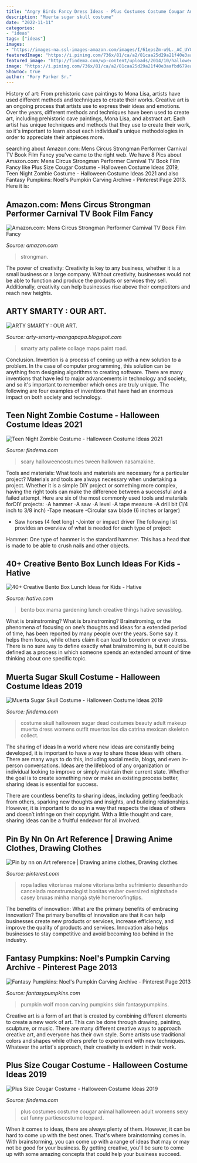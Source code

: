 ```yaml
---
title: "Angry Birds Fancy Dress Ideas - Plus Costumes Costume Cougar Animal Halloween Adult Womens Sexy Cat Funny Partiescostume Leopard"
description: "Muerta sugar skull costume"
date: "2022-11-11"
categories:
- "ideas"
tags: ["ideas"]
images:
- "https://images-na.ssl-images-amazon.com/images/I/61epsZm-u9L._AC_UY879_.jpg"
featuredImage: "https://i.pinimg.com/736x/81/ca/a2/81caa25d29a21f40e3aafbd679ea9add.jpg"
featured_image: "http://findema.com/wp-content/uploads/2014/10/halloween_20142185.jpg"
image: "https://i.pinimg.com/736x/81/ca/a2/81caa25d29a21f40e3aafbd679ea9add.jpg"
ShowToc: true
author: "Rory Parker Sr."
---
```



History of art: From prehistoric cave paintings to Mona Lisa, artists have used different methods and techniques to create their works.
Creative art is an ongoing process that artists use to express their ideas and emotions. Over the years, different methods and techniques have been used to create art, including prehistoric cave paintings, Mona Lisa, and abstract art. Each artist has unique techniques and methods that they use to create their work, so it's important to learn about each individual's unique methodologies in order to appreciate their artpieces more.

	

		
searching about Amazon.com: Mens Circus Strongman Performer Carnival TV Book Film Fancy you've came to the right web. We have 8 Pics about Amazon.com: Mens Circus Strongman Performer Carnival TV Book Film Fancy like Plus Size Cougar Costume - Halloween Costume Ideas 2019, Teen Night Zombie Costume - Halloween Costume Ideas 2021 and also Fantasy Pumpkins: Noel&#039;s Pumpkin Carving Archive - Pinterest Page 2013. Here it is:
		
    
## Amazon.com: Mens Circus Strongman Performer Carnival TV Book Film Fancy

<img loading=lazy src="https://images-na.ssl-images-amazon.com/images/I/61epsZm-u9L._AC_UY879_.jpg" onerror="this.onerror=null;this.src='https://tse4.mm.bing.net/th?id=OIP.HIlBHNMFwIzTjzMw3TYEqwHaL_&amp;pid=15.1';" alt="Amazon.com: Mens Circus Strongman Performer Carnival TV Book Film Fancy">

_Source: amazon.com_

>strongman. 

	

The power of creativity:
Creativity is key to any business, whether it is a small business or a large company. Without creativity, businesses would not be able to function and produce the products or services they sell. Additionally, creativity can help businesses rise above their competitors and reach new heights.

    
## ARTY SMARTY : OUR ART.

<img loading=lazy src="http://3.bp.blogspot.com/-bh7Nq8ouXC8/UaQm8V-8MLI/AAAAAAAAABE/WFZzBPsXndg/s1600/P1000021.JPG" onerror="this.onerror=null;this.src='https://tse3.mm.bing.net/th?id=OIP.UtNucgLI8koTp1FQOtrYtAHaFj&amp;pid=15.1';" alt="ARTY SMARTY : OUR ART.">

_Source: arty-smarty-mangapapa.blogspot.com_

>smarty arty pallete collage maps paint road. 

	

Conclusion.
Invention is a process of coming up with a new solution to a problem. In the case of computer programming, this solution can be anything from designing algorithms to creating software. There are many inventions that have led to major advancements in technology and society, and so it's important to remember which ones are truly unique. The following are four examples of inventions that have had an enormous impact on both society and technology.

    
## Teen Night Zombie Costume - Halloween Costume Ideas 2021

<img loading=lazy src="https://findema.com/wp-content/uploads/2014/10/halloween_20142399.jpg" onerror="this.onerror=null;this.src='https://tse1.mm.bing.net/th?id=OIP.aKaa5ASUyRcXOF_KHacE-QHaKl&amp;pid=15.1';" alt="Teen Night Zombie Costume - Halloween Costume Ideas 2021">

_Source: findema.com_

>scary halloweencostumes tween hallowen nasamakine. 

	

Tools and materials: What tools and materials are necessary for a particular project?
Materials and tools are always necessary when undertaking a project. Whether it is a simple DIY project or something more complex, having the right tools can make the difference between a successful and a failed attempt. Here are six of the most commonly used tools and materials forDIY projects:
-A hammer
-A saw
-A level
-A tape measure
-A drill bit (1/4 inch to 3/8 inch) 
-Tape measure 
-Circular saw blade (6 inches or larger) 
- Saw horses (4 feet long)  -Jointer or impact driver 
The following list provides an overview of what is needed for each type of project: 

Hammer: One type of hammer is the standard hammer. This has a head that is made to be able to crush nails and other objects.

    
## 40+ Creative Bento Box Lunch Ideas For Kids - Hative

<img loading=lazy src="https://hative.com/wp-content/uploads/2014/04/lunch-box-ideas/9-gardening-mama.jpg" onerror="this.onerror=null;this.src='https://tse2.mm.bing.net/th?id=OIP.nfmcBmBcX2G9rdwC1gCGLwHaKr&amp;pid=15.1';" alt="40+ Creative Bento Box Lunch Ideas for Kids - Hative">

_Source: hative.com_

>bento box mama gardening lunch creative things hative sevasblog. 

	

What is brainstroming?
What is brainstroming? Brainstroming, or the phenomena of focusing on one’s thoughts and ideas for a extended period of time, has been reported by many people over the years. Some say it helps them focus, while others claim it can lead to boredom or even stress. There is no sure way to define exactly what brainstroming is, but it could be defined as a process in which someone spends an extended amount of time thinking about one specific topic.

    
## Muerta Sugar Skull Costume - Halloween Costume Ideas 2019

<img loading=lazy src="http://findema.com/wp-content/uploads/2014/10/halloween_20142185.jpg" onerror="this.onerror=null;this.src='https://tse4.mm.bing.net/th?id=OIP.hVRrKNkGsxnyMeM1wZz0_gHaKl&amp;pid=15.1';" alt="Muerta Sugar Skull Costume - Halloween Costume Ideas 2019">

_Source: findema.com_

>costume skull halloween sugar dead costumes beauty adult makeup muerta dress womens outfit muertos los dia catrina mexican skeleton collect. 

	

The sharing of ideas
In a world where new ideas are constantly being developed, it is important to have a way to share those ideas with others. There are many ways to do this, including social media, blogs, and even in-person conversations.
Ideas are the lifeblood of any organization or individual looking to improve or simply maintain their current state. Whether the goal is to create something new or make an existing process better, sharing ideas is essential for success.

There are countless benefits to sharing ideas, including getting feedback from others, sparking new thoughts and insights, and building relationships. However, it is important to do so in a way that respects the ideas of others and doesn’t infringe on their copyright. With a little thought and care, sharing ideas can be a fruitful endeavor for all involved.

    
## Pin By Nn On Art Reference | Drawing Anime Clothes, Drawing Clothes

<img loading=lazy src="https://i.pinimg.com/736x/81/ca/a2/81caa25d29a21f40e3aafbd679ea9add.jpg" onerror="this.onerror=null;this.src='https://tse4.mm.bing.net/th?id=OIP.Z8R4K1Y9-7tIGVpSZf56EwHaNh&amp;pid=15.1';" alt="Pin by nn on Art reference | Drawing anime clothes, Drawing clothes">

_Source: pinterest.com_

>ropa ladies vitorianas malone vitoriana bnha sufrimiento desenhando cancelada monstrumologist bonitas vtuber oversized nightshade casey bruxas minha mangá stylé homeroofingtips. 

	

The benefits of innovation: What are the primary benefits of embracing innovation?
The primary benefits of innovation are that it can help businesses create new products or services, increase efficiency, and improve the quality of products and services. Innovation also helps businesses to stay competitive and avoid becoming too behind in the industry.

    
## Fantasy Pumpkins: Noel&#039;s Pumpkin Carving Archive - Pinterest Page 2013

<img loading=lazy src="http://www.fantasypumpkins.com/2013-pumpkins/wolf-moon.jpg" onerror="this.onerror=null;this.src='https://tse2.mm.bing.net/th?id=OIP.YCbKuhaTH-AHicmUCPlO5gHaHZ&amp;pid=15.1';" alt="Fantasy Pumpkins: Noel&#039;s Pumpkin Carving Archive - Pinterest Page 2013">

_Source: fantasypumpkins.com_

>pumpkin wolf moon carving pumpkins skin fantasypumpkins. 

	

Creative art is a form of art that is created by combining different elements to create a new work of art. This can be done through drawing, painting, sculpture, or music. There are many different creative ways to approach creative art, and everyone has their own style. Some artists use traditional colors and shapes while others prefer to experiment with new techniques. Whatever the artist's approach, their creativity is evident in their work.

    
## Plus Size Cougar Costume - Halloween Costume Ideas 2019

<img loading=lazy src="http://findema.com/wp-content/uploads/2014/10/halloween_20143211.jpg" onerror="this.onerror=null;this.src='https://tse3.mm.bing.net/th?id=OIP.K2uLdj95y1vlLmdGXsXFhAHaKl&amp;pid=15.1';" alt="Plus Size Cougar Costume - Halloween Costume Ideas 2019">

_Source: findema.com_

>plus costumes costume cougar animal halloween adult womens sexy cat funny partiescostume leopard. 

	

When it comes to ideas, there are always plenty of them. However, it can be hard to come up with the best ones. That's where brainstorming comes in. With brainstorming, you can come up with a range of ideas that may or may not be good for your business. By getting creative, you'll be sure to come up with some amazing concepts that could help your business succeed.

